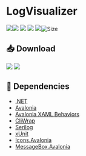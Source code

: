 # LogVisualizer
![](https://github.com/jim-jiang-github/LogVisualizer/workflows/CI/badge.svg)[![](https://img.shields.io/github/release-date-pre/jim-jiang-github/LogVisualizer?style=flat)](https://github.com/jim-jiang-github/LogVisualizer/releases/tag/2.0.22.423) ![](https://img.shields.io/github/downloads/jim-jiang-github/LogVisualizer/total) [![](https://img.shields.io/github/last-commit/jim-jiang-github/LogVisualizer?style=flat)](https://github.com/jim-jiang-github/LogVisualizer/commits/master) [![](https://img.shields.io/github/license/jim-jiang-github/LogVisualizer?style=flat)](https://github.com/jim-jiang-github/LogVisualizer/blob/master/LICENSE)![Size](https://img.shields.io/github/repo-size/jim-jiang-github/LogVisualizer.svg) 

## 📥 Download
[![](https://img.shields.io/badge/Windows-x64-blue?style=flat-square&logo=windows&logoColor=fff)](https://github.com/jim-jiang-github/LogVisualizer/releases/latest/download/win-x64.zip)
[![](https://img.shields.io/badge/macOS-x64-blueviolet?style=flat-square&logo=apple&logoColor=fff)](https://github.com/jim-jiang-github/LogVisualizer/releases/latest/download/osx-x64.zip)

## 🤝 Dependencies
- [.NET](https://dotnet.microsoft.com/)
- [Avalonia](https://github.com/AvaloniaUI/Avalonia)
- [Avalonia XAML Behaviors](https://github.com/wieslawsoltes/AvaloniaBehaviors)
- [CliWrap](https://github.com/Tyrrrz/CliWrap)
- [Serilog](https://github.com/serilog/serilog)
- [xUnit](https://github.com/xunit/xunit)
- [Icons.Avalonia](https://github.com/Projektanker/Icons.Avalonia)
- [MessageBox.Avalonia](https://github.com/AvaloniaCommunity/MessageBox.Avalonia)
